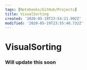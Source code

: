 ```yaml
---
tags: [Notebooks/GitHub/Projects]
title: VisualSorting
created: '2020-05-19T23:54:21.992Z'
modified: '2020-05-19T23:55:40.732Z'
---
```


# VisualSorting

### Will update this soon

